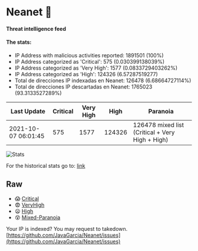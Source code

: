 # Neanet :hocho:
#### Threat intelligence feed
#### The stats:

- IP Address with malicious activities reported: 1891501 (100%)
- IP Address categorized as 'Critical':  575 (0.030399138039%)
- IP Address categorized as 'Very High':  1577 (0.0833729403262%)
- IP Address categorized as 'High':  124326 (6.57287519277)
- Total de direcciones IP indexadas en Neanet:  126478 (6.68664727114%)
- Total de direcciones IP descartadas en Neanet:  1765023 (93.3133527289%)

| Last Update | Critical | Very High | High | Paranoia |
| --- | --- | --- | --- | --- |
| 2021-10-07 06:01:45 | 575 | 1577 | 124326 | 126478 mixed list (Critical + Very High + High)|

![Stats](https://docs.google.com/spreadsheets/d/e/2PACX-1vSnaNMIXVabIpDJjufMlzH7poXnshF3mgd8Is1g9ytUEzVsP5my4Trn8f-xkoLLQ38xpL3HtmUexLo6/pubchart?oid=501124687&format=image)

For the historical stats go to: [link](/stats.csv)
## Raw
- :scream: [Critical](https://raw.githubusercontent.com/JavaGarcia/Neanet/master/blacklists/neanet_critical.txt)
- :fearful: [VeryHigh](https://raw.githubusercontent.com/JavaGarcia/Neanet/master/blacklists/neanet_veryHigh.txtt)
- :frowning: [High](https://raw.githubusercontent.com/JavaGarcia/Neanet/master/blacklists/neanet_high.txt)
- :dizzy_face: [Mixed-Paranoia](https://raw.githubusercontent.com/JavaGarcia/Neanet/master/blacklists/neanet_all.txt)


Your IP is indexed? You may request to takedown. [https://github.com/JavaGarcia/Neanet/issues](https://github.com/JavaGarcia/Neanet/issues)





































































































































































































































































































































































































































































































































































































































































































































































































































































































































































































































































































































































































































































































































































































































































































































































































































































































































































































































































































































































































































































































































































































































































































































































































































































































































































































































































































































































































































































































































































































































































































































































































































































































































































































































































































































































































































































































































































































































































































































































































































































































































































































































































































































































































































































































































































































































































































































































































































































































































































































































































































































































































































































































































































































































































































































































































































































































































































































































































































































































































































































































































































































































































































































































































































































































































































































































































































































































































































































































































































































































































































































































































































































































































































































































































































































































































































































































































































































































































































































































































































































































































































































































































































































































































































































































































































































































































































































































































































































































































































































































































































































































































































































































































































































































































































